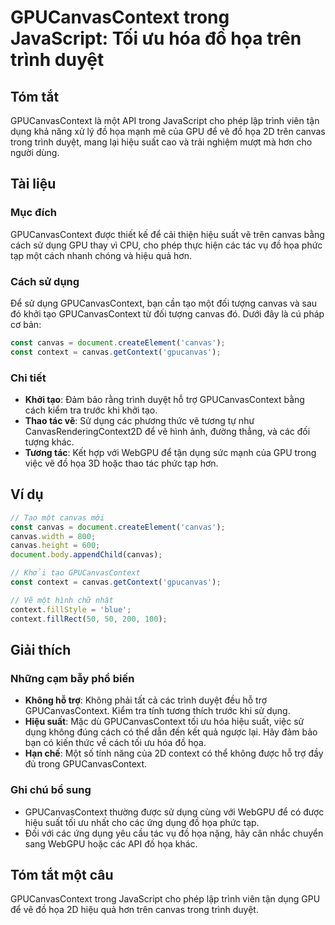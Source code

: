 <!--
Meta Description: # GPUCanvasContext trong JavaScript: Tối ưu hóa đồ họa trên trình duyệt ## Tóm tắt GPUCanvasContext là một API trong JavaScript cho phép lập trình viê...
Meta Keywords: canvas, gpucanvascontext, dụng, họa, trong
-->

# GPUCanvasContext trong JavaScript: Tối ưu hóa đồ họa trên trình duyệt

## Tóm tắt
GPUCanvasContext là một API trong JavaScript cho phép lập trình viên tận dụng khả năng xử lý đồ họa mạnh mẽ của GPU để vẽ đồ họa 2D trên canvas trong trình duyệt, mang lại hiệu suất cao và trải nghiệm mượt mà hơn cho người dùng.

## Tài liệu
### Mục đích
GPUCanvasContext được thiết kế để cải thiện hiệu suất vẽ trên canvas bằng cách sử dụng GPU thay vì CPU, cho phép thực hiện các tác vụ đồ họa phức tạp một cách nhanh chóng và hiệu quả hơn.

### Cách sử dụng
Để sử dụng GPUCanvasContext, bạn cần tạo một đối tượng canvas và sau đó khởi tạo GPUCanvasContext từ đối tượng canvas đó. Dưới đây là cú pháp cơ bản:

```javascript
const canvas = document.createElement('canvas');
const context = canvas.getContext('gpucanvas');
```

### Chi tiết
- **Khởi tạo**: Đảm bảo rằng trình duyệt hỗ trợ GPUCanvasContext bằng cách kiểm tra trước khi khởi tạo.
- **Thao tác vẽ**: Sử dụng các phương thức vẽ tương tự như CanvasRenderingContext2D để vẽ hình ảnh, đường thẳng, và các đối tượng khác.
- **Tương tác**: Kết hợp với WebGPU để tận dụng sức mạnh của GPU trong việc vẽ đồ họa 3D hoặc thao tác phức tạp hơn.

## Ví dụ
```javascript
// Tạo một canvas mới
const canvas = document.createElement('canvas');
canvas.width = 800;
canvas.height = 600;
document.body.appendChild(canvas);

// Khởi tạo GPUCanvasContext
const context = canvas.getContext('gpucanvas');

// Vẽ một hình chữ nhật
context.fillStyle = 'blue';
context.fillRect(50, 50, 200, 100);
```

## Giải thích
### Những cạm bẫy phổ biến
- **Không hỗ trợ**: Không phải tất cả các trình duyệt đều hỗ trợ GPUCanvasContext. Kiểm tra tính tương thích trước khi sử dụng.
- **Hiệu suất**: Mặc dù GPUCanvasContext tối ưu hóa hiệu suất, việc sử dụng không đúng cách có thể dẫn đến kết quả ngược lại. Hãy đảm bảo bạn có kiến thức về cách tối ưu hóa đồ họa.
- **Hạn chế**: Một số tính năng của 2D context có thể không được hỗ trợ đầy đủ trong GPUCanvasContext.

### Ghi chú bổ sung
- GPUCanvasContext thường được sử dụng cùng với WebGPU để có được hiệu suất tối ưu nhất cho các ứng dụng đồ họa phức tạp.
- Đối với các ứng dụng yêu cầu tác vụ đồ họa nặng, hãy cân nhắc chuyển sang WebGPU hoặc các API đồ họa khác.

## Tóm tắt một câu
GPUCanvasContext trong JavaScript cho phép lập trình viên tận dụng GPU để vẽ đồ họa 2D hiệu quả hơn trên canvas trong trình duyệt.